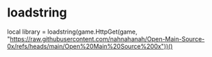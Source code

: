 # loadstring 
local library = loadstring(game.HttpGet(game, "https://raw.githubusercontent.com/nahnahanah/Open-Main-Source-0x/refs/heads/main/Open%20Main%20Source%200x"))()
